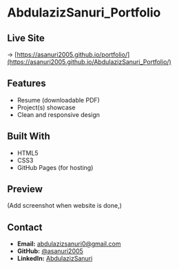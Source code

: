 # AbdulazizSanuri_Portfolio

## Live Site
-> [https://asanuri2005.github.io/portfolio/](https://asanuri2005.github.io/AbdulazizSanuri_Portfolio/)

## Features
- Resume (downloadable PDF)  
- Project(s) showcase
- Clean and responsive design

## Built With
- HTML5  
- CSS3
- GitHub Pages (for hosting)  

## Preview
(Add screenshot when website is done,)

## Contact
- **Email:** [abdulazizsanuri0@gmail.com](mailto:abdulazizsanuri0@gmail.com)  
- **GitHub:** [@asanuri2005](https://github.com/asanuri2005)  
- **LinkedIn:** [AbdulazizSanuri](https://www.linkedin.com/in/abdulaziz-sanuri-744009335)  


